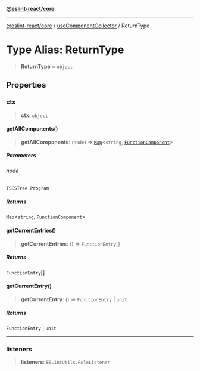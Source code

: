 [**@eslint-react/core**](../../../../README.md)

***

[@eslint-react/core](../../../../README.md) / [useComponentCollector](../README.md) / ReturnType

# Type Alias: ReturnType

> **ReturnType** = `object`

## Properties

### ctx

> **ctx**: `object`

#### getAllComponents()

> **getAllComponents**: (`node`) => [`Map`](https://developer.mozilla.org/docs/Web/JavaScript/Reference/Global_Objects/Map)\<`string`, [`FunctionComponent`](../../../../interfaces/FunctionComponent.md)\>

##### Parameters

###### node

`TSESTree.Program`

##### Returns

[`Map`](https://developer.mozilla.org/docs/Web/JavaScript/Reference/Global_Objects/Map)\<`string`, [`FunctionComponent`](../../../../interfaces/FunctionComponent.md)\>

#### getCurrentEntries()

> **getCurrentEntries**: () => `FunctionEntry`[]

##### Returns

`FunctionEntry`[]

#### getCurrentEntry()

> **getCurrentEntry**: () => `FunctionEntry` \| `unit`

##### Returns

`FunctionEntry` \| `unit`

***

### listeners

> **listeners**: `ESLintUtils.RuleListener`
